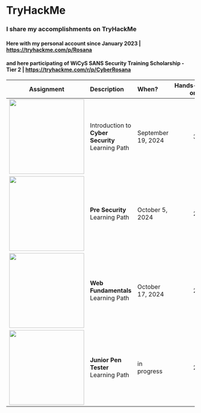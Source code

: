 # TryHackMe


### I share my accomplishments on TryHackMe

#### Here with my personal account since January 2023 |  https://tryhackme.com/p/Rosana
#### and here participating of WiCyS SANS Security Training Scholarship - Tier 2 | https://tryhackme.com/r/p/CyberRosana



| Assignment                                  | Description                | When?     | Hands-on |
| :-----------------------------------------: | :------------------------- | :-------- | --------: | 
| <img src="https://tryhackme-certificates.s3-eu-west-1.amazonaws.com/THM-FBOHY0UAVD.png" width="200"/> | Introduction to<br>**Cyber Security** Learning Path | September 19, 2024 | 3 | 
| <img src="https://tryhackme-certificates.s3-eu-west-1.amazonaws.com/THM-1GBA9ROYFI.png" width="200"/> | **Pre Security** Learning Path | October 5, 2024 | 2 | 
|  <img src="https://tryhackme-certificates.s3-eu-west-1.amazonaws.com/THM-SLADXNEMGJ.png" width="200"/> | **Web Fundamentals** Learning Path | October 17, 2024 | 2 | 
|  <img src="" width="200"/> | **Junior Pen Tester** Learning Path | in progress | 2 | 
